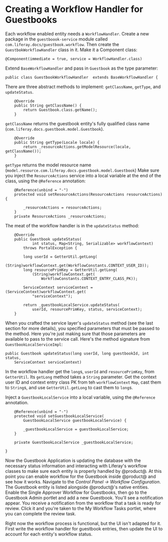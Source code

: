 # Creating a Workflow Handler for Guestbooks 

Each workflow enabled entity needs a `WorkflowHandler`. Create a new package in
the `guestboook-service` module called `com.liferay.docs/guestbook.workflow`.
Then create the `GuestbokWorkflowHandler` class in it. Make it a Component
class:

    @Component(immediate = true, service = WorkflowHandler.class)

Extend `BaseWorkflowHandler` and pass in `Guestbook` as the type parameter:

    public class GuestbookWorkflowHandler  extends BaseWorkflowHandler {

There are three abstract methods to implement: `getClassName`, `getType`, and
`updateStatus`.

        @Override
        public String getClassName() {
            return Guestbook.class.getName();
        }

`getClassName` returns the guestbook entity's fully qualified class name
(`com.liferay.docs.guestbook.model.Guestbook`).

        @Override
        public String getType(Locale locale) {
            return _resourceActions.getModelResource(locale, getClassName());
        }

`getType` returns the model resource name
(`model.resource.com.liferay.docs.guestbook.model.Guestbook`) <!--WHERE ARE THESE
METHODS USED? --> Make sure you inject the `ResourceActions` service into a local
variable at the end of the class, using the `@Reference` annotation:

        @Reference(unbind = "-")
        protected void setResourceActions(ResourceActions resourceActions) {

            _resourceActions = resourceActions;
        }
        private ResourceActions _resourceActions;

The meat of the workflow handler is in the `updateStatus` method: 

        @Override
        public Guestbook updateStatus(
                int status, Map<String, Serializable> workflowContext)
            throws PortalException {

            long userId = GetterUtil.getLong(
                (String)workflowContext.get(WorkflowConstants.CONTEXT_USER_ID));
            long resourcePrimKey = GetterUtil.getLong(
                (String)workflowContext.get(
                    WorkflowConstants.CONTEXT_ENTRY_CLASS_PK));

            ServiceContext serviceContext = (ServiceContext)workflowContext.get(
                "serviceContext");

            return _guestbookLocalService.updateStatus(
                userId, resourcePrimKey, status, serviceContext);
        }

When you crafted the service layer's `updateStatus` method (see the last section
for more details), you specified parameters that must be passed to the method.
Here you're just making sure that those parameters are available to pass to the
service call. Here's the method signature from `GuestbookLocalServiceImpl`:

	public Guestbook updateStatus(long userId, long guestbookId, int status,
		ServiceContext serviceContext)

In the workflow handler get the `long`s, `userId` and `resourcePrimKey`, from
`GetterUtil`. Its `getLong` method takes a `String` parameter. Get the context
user ID and context entry class PK from teh `workflowContext` `Map`, cast them
to `String`s, and use `GetterUtil.getLong` to cast them to `long`s. <!-- HUH?
-->

Inject a `GuestbookLocalService` into a local variable, using the `@Reference`
annotation.

        @Reference(unbind = "-")
        protected void setGuestbookLocalService(
            GuestbookLocalService guestbookLocalService) {

            _guestbookLocalService = guestbookLocalService;
        }

        private GuestbookLocalService _guestbookLocalService;

    }

Now the Guestbook Application is updating the database with the necessary
status information and interacting with Liferay's workflow classes to make sure
each entity is properly handled by @product@. At this point you can enable
workflow for the Guestbook inside @product@ and see how it works. Navigate to
the *Control Panel &rarr; Workflow Configuration*. The Guestbook entity is listed
alongside @product@'s native entities. Enable the Single Approver Workflow for
Guestbooks, then go to the Guestbook Admin portlet and add a new Guestbook.
You'll see a notification appear. You receive a notification from the workflow
that a task is ready for review. Click it and you're taken to the My Workflow
Tasks portlet, where you can complete the review task.

Right now the workflow process is functional, but the UI isn't adapted for it.
First write the workflow handler for guestbook entries, then update the UI to
account for each entity's workflow status.
